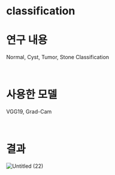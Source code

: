 # classification


# 연구 내용
Normal, Cyst, Tumor, Stone Classification

<br/> 

# 사용한 모델
VGG19, Grad-Cam

<br/> 

# 결과

![Untitled (22)](https://github.com/ji-eun-lab/kidney_stone_classification/assets/73579127/77e99b12-6346-42d5-823e-4b348af0f859)

